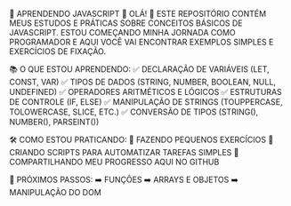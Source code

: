🚀 APRENDENDO JAVASCRIPT 🚀
OLÁ! 👋
ESTE REPOSITÓRIO CONTÉM MEUS ESTUDOS E PRÁTICAS SOBRE CONCEITOS BÁSICOS DE JAVASCRIPT.
ESTOU COMEÇANDO MINHA JORNADA COMO PROGRAMADOR E AQUI VOCÊ VAI ENCONTRAR EXEMPLOS SIMPLES E EXERCÍCIOS DE FIXAÇÃO.

📚 O QUE ESTOU APRENDENDO:
✅ DECLARAÇÃO DE VARIÁVEIS (LET, CONST, VAR)
✅ TIPOS DE DADOS (STRING, NUMBER, BOOLEAN, NULL, UNDEFINED)
✅ OPERADORES ARITMÉTICOS E LÓGICOS
✅ ESTRUTURAS DE CONTROLE (IF, ELSE)
✅ MANIPULAÇÃO DE STRINGS (TOUPPERCASE, TOLOWERCASE, SLICE, ETC.)
✅ CONVERSÃO DE TIPOS (STRING(), NUMBER(), PARSEINT())

🛠️ COMO ESTOU PRATICANDO:
🔹 FAZENDO PEQUENOS EXERCÍCIOS
🔹 CRIANDO SCRIPTS PARA AUTOMATIZAR TAREFAS SIMPLES
🔹 COMPARTILHANDO MEU PROGRESSO AQUI NO GITHUB

🚀 PRÓXIMOS PASSOS:
➡️ FUNÇÕES
➡️ ARRAYS E OBJETOS
➡️ MANIPULAÇÃO DO DOM

